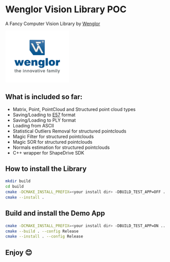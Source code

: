 # Wenglor Vision Library POC
A Fancy Computer Vision Library by [Wenglor](https://www.wenglor.com)

<img src="logo-wenglor.svg" width=200 ></img>

## What is included so far:
* Matrix, Point, PointCloud and Structured point cloud types
* Saving/Loading to [E57](http://www.libe57.org/) format
* Saving/Loading to PLY format
* Loading from ASCII
* Statistical Outliers Removal for structured pointclouds
* Magic Filter for structured pointclouds
* Magic SOR for structured pointclouds
* Normals estimation for structured pointclouds
* C++ wrapper for ShapeDrive SDK

## How to install the Library

```bash
mkdir build
cd build
cmake -DCMAKE_INSTALL_PREFIX=<your install dir> -DBUILD_TEST_APP=OFF ..
cmake --install .
```

## Build and install the Demo App

```bash
cmake -DCMAKE_INSTALL_PREFIX=<your install dir> -DBUILD_TEST_APP=ON ..
cmake --build . --config Release
cmake --install . --config Release
```

## Enjoy 😊

